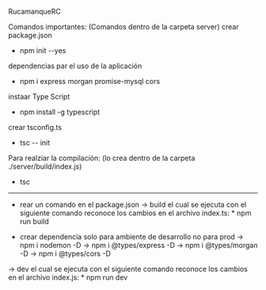 RucamanqueRC

Comandos importantes:
(Comandos dentro de la carpeta server)
crear package.json
 * npm init --yes

dependencias par el uso de la aplicación
 * npm i express morgan promise-mysql cors

instaar Type Script
 * npm install -g typescript

crear tsconfig.ts
  * tsc -- init

Para realziar la compilación: (lo crea dentro de la carpeta ./server/build/index.js)
 * tsc 

 ----------------------------------------------------------

 * rear un comando en el package.json
 -> build el cual se ejecuta con el siguiente comando reconoce los cambios en el archivo index.ts:
       * npm run build

* crear dependencia solo para ambiente de desarrollo no para prod
-> npm i nodemon -D
-> npm i @types/express -D
-> npm i @types/morgan -D
-> npm i @types/cors -D


-> dev el cual se ejecuta con el siguiente comando reconoce los cambios en el archivo index.js:
       * npm run dev
